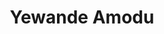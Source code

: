 ---
title: Yewande Amodu
featured_image: /uploads/people/team.jpg
name: Yewande Amodu
designation: General Manager
profile: management
position: 4
image: /uploads/people/yewande.jpg
summary: |-
    Lisa Jackson is Apple’s General Manager, reporting to CEO Tim Cook.
detail: |-
    She has also served as Chief of Staff to New Jersey Governor Jon S. Corzine and as Commissioner of New Jersey’s Department of Environmental Protection.

    From 2009 to 2013, Lisa served as Administrator of the U.S. Environmental Protection Agency. Appointed by President Barack Obama, she focused on reducing greenhouse gases, protecting air and water quality, preventing exposure to toxic contamination, and expanding outreach to communities on environmental issues.

    Lisa holds a master’s degree in Chemical Engineering from Princeton University and a bachelor’s degree in Chemical Engineering from Tulane University. She serves on the boards of Princeton, Tulane, and the Clinton Foundation.
---